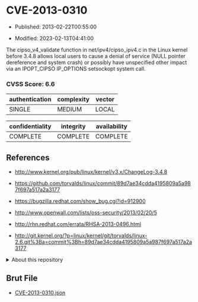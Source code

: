 # CVE-2013-0310

- Published: 2013-02-22T00:55:00

- Modified: 2023-02-13T04:41:00

The cipso_v4_validate function in net/ipv4/cipso_ipv4.c in the Linux kernel before 3.4.8 allows local users to cause a denial of service (NULL pointer dereference and system crash) or possibly have unspecified other impact via an IPOPT_CIPSO IP_OPTIONS setsockopt system call.

### CVSS Score: **6.6**

| authentication | complexity | vector |
| --- | --- | --- |
| SINGLE | MEDIUM | LOCAL |

| confidentiality | integrity | availability |
| --- | --- | --- |
| COMPLETE | COMPLETE | COMPLETE |

## References

* http://www.kernel.org/pub/linux/kernel/v3.x/ChangeLog-3.4.8

* https://github.com/torvalds/linux/commit/89d7ae34cdda4195809a5a987f697a517a2a3177

* https://bugzilla.redhat.com/show_bug.cgi?id=912900

* http://www.openwall.com/lists/oss-security/2013/02/20/5

* http://rhn.redhat.com/errata/RHSA-2013-0496.html

* http://git.kernel.org/?p=linux/kernel/git/torvalds/linux-2.6.git%3Ba=commit%3Bh=89d7ae34cdda4195809a5a987f697a517a2a3177

<details>
<summary>About this repository</summary> 

  This repository is part of the project [Live Hack CVE](https://github.com/Live-Hack-CVE). Main website can be found [www.live-hack.org](https://www.live-hack.org) 
  
  Made by [Sn0wAlice](https://github.com/Sn0wAlice) for the people that care about security and need to have a feed of the latest CVEs. Hope you enjoy it, don't forget to star the repo and follow me on [Twitter](https://twitter.com/Sn0wAlice) and [Github](https://github.com/Sn0wAlice). And that is my [personnal website](https://www.alice-snow.me/)

  - [Home Page](https://github.com/Live-Hack-CVE)
  - [Framework](https://github.com/Live-Hack-CVE/cve-framework)
  - [CVE database](https://github.com/Live-Hack-CVE/full_database)
  - [Changelog](https://github.com/Live-Hack-CVE/Changelog)
</details>

## Brut File

* [CVE-2013-0310.json](https://raw.githubusercontent.com/Live-Hack-CVE/full_database/main/cves/2013/CVE-2013-0310.json)

